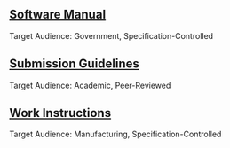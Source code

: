 <h2><a href="/pdfs/SM5912 Thelaron Software Manual.pdf" target="_blank" PDF.>Software Manual</a></h2>
  <p>Target Audience: Government, Specification-Controlled</p>
<h2><a href="https://journals.plos.org/plosone/s/latex">Submission Guidelines</a></h2>
  <p>Target Audience: Academic, Peer-Reviewed</p>
<h2><a href="/pdfs/WI3652 Work Instructions for Turbine Engine Assembly.pdf">Work Instructions</a></h2>
  <p>Target Audience: Manufacturing, Specification-Controlled</p>

<!---Kit Code for Icon Fonts--->
<script src="https://kit.fontawesome.com/9ccd11bee7.js"></script>
  <a href="mailto:stacie.mckee@gmail.com"><i class="fas fa-envelope"></i></a>
  <a href="#" target="https://www.linkedin.com/in/stacie-mckee-5338154a/"><i class="fab fa-linkedin"></i></a>
